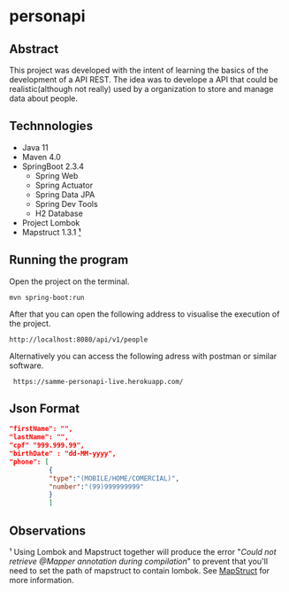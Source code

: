 # personapi

## Abstract

This project was developed with the intent of learning the basics of the development of a API REST.
The idea was to develope a API that could be realistic(although not really) used by a organization to store and manage data about people. 



## Technnologies
+ Java 11
+ Maven 4.0
+ SpringBoot 2.3.4
  + Spring Web
  + Spring Actuator
  + Spring Data JPA
  + Spring Dev Tools
  + H2 Database
+ Project Lombok
+ Mapstruct 1.3.1 [**¹**](#observations)

## Running the program

Open the project on the terminal.

```shell script
mvn spring-boot:run 
```

After that you can open the following address to visualise the execution of the project.

```
http://localhost:8080/api/v1/people
```

Alternatively you can access the following adress with postman or similar software.

````
 https://samme-personapi-live.herokuapp.com/
````


## Json Format

````json
"firstName": "",
"lastName": "",
"cpf" "999.999.99",
"birthDate" : "dd-MM-yyyy",
"phone": [
          {
          "type":"(MOBILE/HOME/COMERCIAL)",
          "number":"(99)999999999"
          }        
          ]
````



## Observations

¹ Using Lombok and Mapstruct together will produce the error "<i>Could not retrieve @Mapper annotation during compilation</i>" to prevent that you'll need to set the path of mapstruct to contain lombok. See [MapStruct](https://mapstruct.org/faq/#Can-I-use-MapStruct-together-with-Project-Lombok) for more information.


